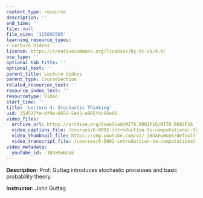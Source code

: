 ```yaml
---
content_type: resource
description: ''
end_time: ''
file: null
file_size: '115692505'
learning_resource_types:
- Lecture Videos
license: https://creativecommons.org/licenses/by-nc-sa/4.0/
ocw_type: ''
optional_tab_title: ''
optional_text: ''
parent_title: Lecture Videos
parent_type: CourseSection
related_resources_text: ''
resource_index_text: ''
resourcetype: Video
start_time: ''
title: 'Lecture 4: Stochastic Thinking'
uid: 35d527fe-df9e-6652-5ed3-a905f4c66e66
video_files:
  archive_url: https://archive.org/download/MIT6.0002F16/MIT6_0002F16_lec04_300k.mp4
  video_captions_file: /courses/6-0002-introduction-to-computational-thinking-and-data-science-fall-2016/8f30fbded7a45916bec11a59017feacf_-1BnXEwHUok.vtt
  video_thumbnail_file: https://img.youtube.com/vi/-1BnXEwHUok/default.jpg
  video_transcript_file: /courses/6-0002-introduction-to-computational-thinking-and-data-science-fall-2016/7adcba0777b9ae0161a8631ecf6d9060_-1BnXEwHUok.pdf
video_metadata:
  youtube_id: -1BnXEwHUok
---
```


**Description:** Prof. Guttag introduces stochastic processes and basic probability theory.

**Instructor:** John Guttag

